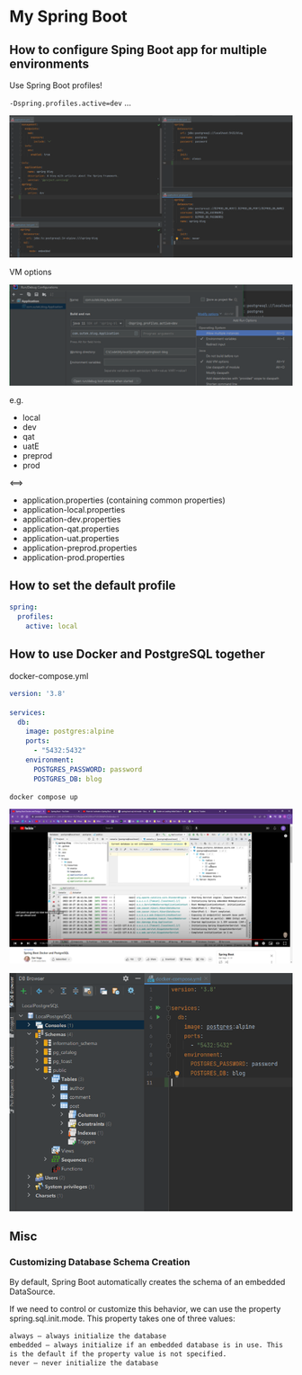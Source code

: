# My Spring Boot

## How to configure Sping Boot app for multiple environments

Use Spring Boot profiles!

`-Dspring.profiles.active=dev` ...

![1672455201007](image/MySpringBoot/1672455201007.png)

VM options

![1672455689277](image/MySpringBoot/1672455689277.png)

e.g.

- local
- dev
- qat
- uatE
- preprod
- prod

<==>

- application.properties  (containing common properties)
- application-local.properties
- application-dev.properties
- application-qat.properties
- application-uat.properties
- application-preprod.properties
- application-prod.properties

## How to set the default profile

```yml
spring:
  profiles:
    active: local
```

## How to use Docker and PostgreSQL together

docker-compose.yml

```yml
version: '3.8'

services:
  db:
    image: postgres:alpine
    ports:
      - "5432:5432"
    environment:
      POSTGRES_PASSWORD: password
      POSTGRES_DB: blog
```

`docker compose up`

![1672455872741](image/MySpringBoot/1672455872741.png)

![1672456022775](image/MySpringBoot/1672456022775.png)

## Misc

### Customizing Database Schema Creation

By default, Spring Boot automatically creates the schema of an embedded DataSource.

If we need to control or customize this behavior, we can use the property spring.sql.init.mode. This property takes one of three values:

```dos
always – always initialize the database
embedded – always initialize if an embedded database is in use. This is the default if the property value is not specified.
never – never initialize the database
```
